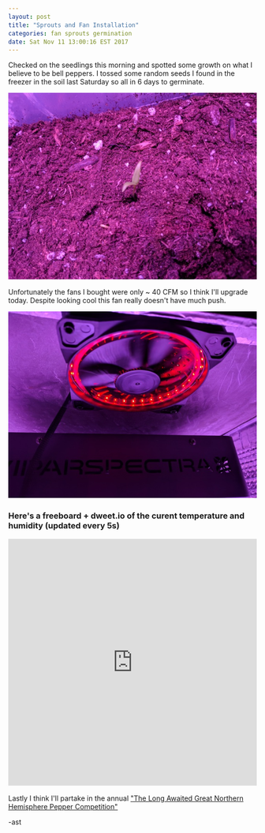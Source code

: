 ```yaml
---
layout: post
title: "Sprouts and Fan Installation"
categories: fan sprouts germination
date: Sat Nov 11 13:00:16 EST 2017
---
```


Checked on the seedlings this morning and spotted some growth on what I believe to be bell peppers.
I tossed some random seeds I found in the freezer in the soil last Saturday so all in 6 days to germinate.

<img src="/images/fulls/sixdays.jpg"  class="fit image "/>

Unfortunately the fans I bought were only ~ 40 CFM so I think I'll upgrade today.
Despite looking cool this fan really doesn't have much push.

<img src="/images/fulls/fan.jpg"  class="fit image "/>

### Here's a freeboard + dweet.io of the curent temperature and humidity (updated every 5s)
<iframe src="https://freeboard.io/board/Ra2NM_" style="border:none; width:100%; height:500px;"></iframe>

Lastly I think I'll partake in the annual <a target="_blank" href="https://www.reddit.com/r/HotPeppers/comments/7c33ef/the_long_awaited_great_northern_hemisphere_pepper/">"The Long Awaited Great Northern Hemisphere Pepper Competition"</a>

-ast
